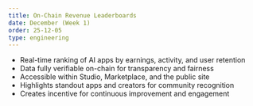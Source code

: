 ```yaml
---
title: On-Chain Revenue Leaderboards
date: December (Week 1)
order: 25-12-05
type: engineering
---
```


- Real-time ranking of AI apps by earnings, activity, and user retention
- Data fully verifiable on-chain for transparency and fairness
- Accessible within Studio, Marketplace, and the public site
- Highlights standout apps and creators for community recognition
- Creates incentive for continuous improvement and engagement
